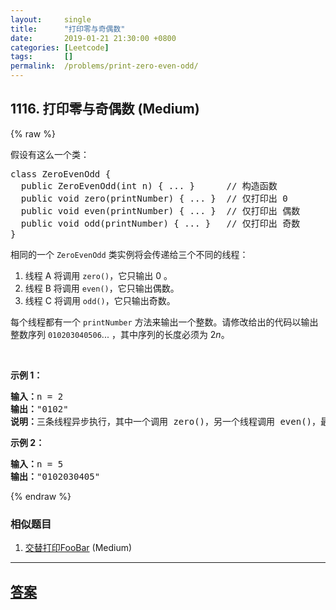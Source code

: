 ```yaml
---
layout:     single
title:      "打印零与奇偶数"
date:       2019-01-21 21:30:00 +0800
categories: [Leetcode]
tags:       []
permalink:  /problems/print-zero-even-odd/
---
```


## 1116. 打印零与奇偶数 (Medium)

{% raw %}

<p>假设有这么一个类：</p>

<pre>class ZeroEvenOdd {
&nbsp; public ZeroEvenOdd(int n) { ... }&nbsp;     // 构造函数
  public void zero(printNumber) { ... }  // 仅打印出 0
  public void even(printNumber) { ... }  // 仅打印出 偶数
  public void odd(printNumber) { ... }   // 仅打印出 奇数
}
</pre>

<p>相同的一个&nbsp;<code>ZeroEvenOdd</code>&nbsp;类实例将会传递给三个不同的线程：</p>

<ol>
	<li>线程 A 将调用&nbsp;<code>zero()</code>，它只输出 0 。</li>
	<li>线程 B 将调用&nbsp;<code>even()</code>，它只输出偶数。</li>
	<li>线程 C 将调用&nbsp;<code>odd()</code>，它只输出奇数。</li>
</ol>

<p>每个线程都有一个&nbsp;<code>printNumber</code> 方法来输出一个整数。请修改给出的代码以输出整数序列&nbsp;<code>010203040506</code>... ，其中序列的长度必须为 2<em>n</em>。</p>

<p>&nbsp;</p>

<p><strong>示例 1：</strong></p>

<pre><strong>输入：</strong>n = 2
<strong>输出：</strong>&quot;0102&quot;
<strong>说明：</strong>三条线程异步执行，其中一个调用 zero()，另一个线程调用 even()，最后一个线程调用odd()。正确的输出为 &quot;0102&quot;。
</pre>

<p><strong>示例 2：</strong></p>

<pre><strong>输入：</strong>n = 5
<strong>输出：</strong>&quot;0102030405&quot;
</pre>

{% endraw %}

### 相似题目
  1. [交替打印FooBar](/problems/print-foobar-alternately) (Medium)

---

## [答案](https://github.com/openset/leetcode/tree/master/problems/print-zero-even-odd)
